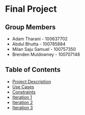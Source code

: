 # Final Project

## Group Members

- Adam Tharani - 100637702
- Abdul Bhutta - 100785884
- Milan Saju Samuel - 100757350
- Brenden Muldowney - 100707148

## Table of Contents
- [Project Description](project_description.md)
- [Use Cases](use_cases.md)
- [Constraints](constraints.md)
- [Iteration 1](iteration_1.md)
- [Iteration 2](iteration_2.md)
- [Iteration 3](iteration_3.md)
